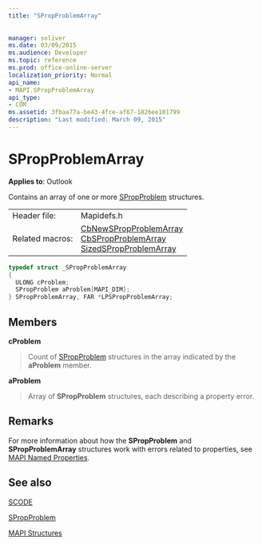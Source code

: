 ```yaml
---
title: "SPropProblemArray"
 
 
manager: soliver
ms.date: 03/09/2015
ms.audience: Developer
ms.topic: reference
ms.prod: office-online-server
localization_priority: Normal
api_name:
- MAPI.SPropProblemArray
api_type:
- COM
ms.assetid: 3fbaa77a-be43-4fce-af67-1826ee101799
description: "Last modified: March 09, 2015"
---
```


# SPropProblemArray

  
  
**Applies to**: Outlook 
  
Contains an array of one or more [SPropProblem](spropproblem.md) structures. 
  
|||
|:-----|:-----|
|Header file:  <br/> |Mapidefs.h  <br/> |
|Related macros:  <br/> |[CbNewSPropProblemArray](cbnewspropproblemarray.md) <br/> [CbSPropProblemArray](cbspropproblemarray.md) <br/> [SizedSPropProblemArray](sizedspropproblemarray.md) <br/> |
   
```cpp
typedef struct _SPropProblemArray
{
  ULONG cProblem;
  SPropProblem aProblem[MAPI_DIM];
} SPropProblemArray, FAR *LPSPropProblemArray;

```

## Members

 **cProblem**
  
> Count of [SPropProblem](spropproblem.md) structures in the array indicated by the **aProblem** member. 
    
 **aProblem**
  
> Array of **SPropProblem** structures, each describing a property error. 
    
## Remarks

For more information about how the **SPropProblem** and **SPropProblemArray** structures work with errors related to properties, see [MAPI Named Properties](mapi-named-properties.md). 
  
## See also



[SCODE](scode.md)
  
[SPropProblem](spropproblem.md)


[MAPI Structures](mapi-structures.md)


